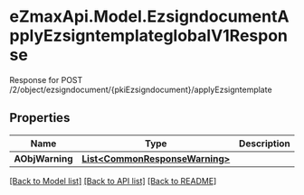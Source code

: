 # eZmaxApi.Model.EzsigndocumentApplyEzsigntemplateglobalV1Response
Response for POST /2/object/ezsigndocument/{pkiEzsigndocument}/applyEzsigntemplate

## Properties

Name | Type | Description | Notes
------------ | ------------- | ------------- | -------------
**AObjWarning** | [**List&lt;CommonResponseWarning&gt;**](CommonResponseWarning.md) |  | [optional] 

[[Back to Model list]](../README.md#documentation-for-models) [[Back to API list]](../README.md#documentation-for-api-endpoints) [[Back to README]](../README.md)

